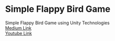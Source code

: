 # Simple Flappy Bird Game

Simple Flappy Bird Game using Unity Technologies  
[Medium Link](https://digvijaysing.medium.com/my-first-game-project-flappy-bird-dc504e024864)  
[Youtube Link](https://www.youtube.com/watch?v=b5D5S1Bzid4)  
